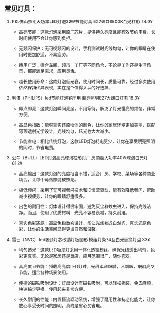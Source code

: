## 常见灯具：
1. FSL佛山照明大功率LED灯泡32W节能灯具
    E27螺口6500K白光柱形
    24.9¥
    - 高亮节能：这款灯泡采用原厂芯片，提供持久亮度且能有效节约电费，长时间使用不会让你感到负担。

    - 无频闪保护：无可视频闪的设计，手机测试时光线均匀，让你的眼睛在使用时更加舒适，不易疲劳。

    - 适用广泛：适合车间、超市、工厂等不同场合，不论是工作还是生活场景，都能满足需求，应用灵活。

    - 超长使用寿命：这款灯泡低光衰，使用时间长，质量可靠，经过多次使用依然保持优异表现，实在是个值得入手的好选择。

2. 利浦（PHILIPS）led节能灯泡客厅用   超亮照明E27大螺口灯泡
    18.3¥
    - 即点即亮：这款灯泡瞬间亮起，不用等待，解决了灯光慢亮的烦恼，非常方便。

    - 高显色指数：能够真实还原物体的颜色，让你的家居环境更加美丽，搭配穹顶透射光学设计，光线均匀，眩光也大大减少。

    - 节能省电：相比传统灯泡，这款LED灯泡耗电更少，让你在享受明亮照明的同时，节省电费。

3. 公牛（BULL）LED灯泡高亮球泡柱形灯厂  房商超大功率40W球泡白光灯
    61.2¥
    - 高亮输出：这款灯泡的亮度相当不错，适合厂房、学校、菜场等各种商业场合，让每个角落都能被照亮。

    - 极低频闪：采用了无可视频闪技术和IC恒流驱动，能有效降低频闪，帮助减少视疲劳，让你的眼睛舒适很多。

    - 出色的耐用性：灯体设计得很牢固，避免灰尘和蚊虫进入，保持光线洁净。而且，使用了优质材料，光亮不容易衰减，持久耐用。

    - 真实色彩还原：高显色指数的设计，能让光线接近自然光，真实还原色彩，让你的生活空间显得更加自然和温馨。

4. 雷士（NVC） led吸顶灯芯改造灯板圆形  模组灯条24瓦白光替换灯盘
    33¥
    - 均匀透光：这款LED吸顶灯采用一体化透镜模组，确保光线透出均匀，色彩更真实。无论是家居还是商店，应用范围很广，随你喜欢。

    - 高亮度且节能：搭载高亮度LED灯珠，光线柔和细腻，不刺眼，既明亮又节能，适合各种场景使用。

    - 便捷的磁铁吸附设计：灯盘设计有磁铁吸附，可以轻松拆装，免去麻烦，快速搞定更换。使用起来非常方便。

    - 长久耐用的性能：内置恒流驱动系统，增强了耐用性和抗老化能力，让你放心享受长时间的照明，真的是省心又省电。
